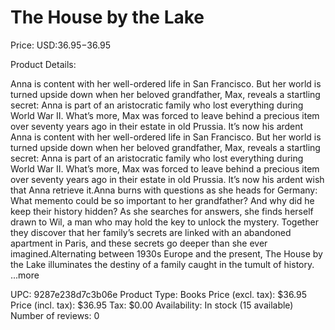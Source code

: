 # The House by the Lake

Price: USD:$36.95-$36.95

Product Details:

Anna is content with her well-ordered life in San Francisco. But her world is turned upside down when her beloved grandfather, Max, reveals a startling secret: Anna is part of an aristocratic family who lost everything during World War II. What’s more, Max was forced to leave behind a precious item over seventy years ago in their estate in old Prussia. It’s now his ardent Anna is content with her well-ordered life in San Francisco. But her world is turned upside down when her beloved grandfather, Max, reveals a startling secret: Anna is part of an aristocratic family who lost everything during World War II. What’s more, Max was forced to leave behind a precious item over seventy years ago in their estate in old Prussia. It’s now his ardent wish that Anna retrieve it.Anna burns with questions as she heads for Germany: What memento could be so important to her grandfather? And why did he keep their history hidden? As she searches for answers, she finds herself drawn to Wil, a man who may hold the key to unlock the mystery. Together they discover that her family’s secrets are linked with an abandoned apartment in Paris, and these secrets go deeper than she ever imagined.Alternating between 1930s Europe and the present, The House by the Lake illuminates the destiny of a family caught in the tumult of history. ...more

UPC: 9287e238d7c3b06e
Product Type: Books
Price (excl. tax): $36.95
Price (incl. tax): $36.95
Tax: $0.00
Availability: In stock (15 available)
Number of reviews: 0